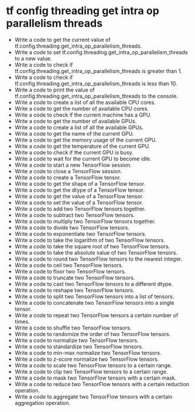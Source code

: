 # tf config threading get intra op parallelism threads

- Write a code to get the current value of tf.config.threading.get_intra_op_parallelism_threads.
- Write a code to set tf.config.threading.get_intra_op_parallelism_threads to a new value.
- Write a code to check if tf.config.threading.get_intra_op_parallelism_threads is greater than 1.
- Write a code to check if tf.config.threading.get_intra_op_parallelism_threads is less than 10.
- Write a code to print the value of tf.config.threading.get_intra_op_parallelism_threads to the console.
- Write a code to create a list of all the available CPU cores.
- Write a code to get the number of available CPU cores.
- Write a code to check if the current machine has a GPU.
- Write a code to get the number of available GPUs.
- Write a code to create a list of all the available GPUs.
- Write a code to get the name of the current GPU.
- Write a code to get the memory usage of the current GPU.
- Write a code to get the temperature of the current GPU.
- Write a code to check if the current GPU is busy.
- Write a code to wait for the current GPU to become idle.
- Write a code to start a new TensorFlow session.
- Write a code to close a TensorFlow session.
- Write a code to create a TensorFlow tensor.
- Write a code to get the shape of a TensorFlow tensor.
- Write a code to get the dtype of a TensorFlow tensor.
- Write a code to get the value of a TensorFlow tensor.
- Write a code to set the value of a TensorFlow tensor.
- Write a code to add two TensorFlow tensors together.
- Write a code to subtract two TensorFlow tensors.
- Write a code to multiply two TensorFlow tensors together.
- Write a code to divide two TensorFlow tensors.
- Write a code to exponentiate two TensorFlow tensors.
- Write a code to take the logarithm of two TensorFlow tensors.
- Write a code to take the square root of two TensorFlow tensors.
- Write a code to take the absolute value of two TensorFlow tensors.
- Write a code to round two TensorFlow tensors to the nearest integer.
- Write a code to ceil two TensorFlow tensors.
- Write a code to floor two TensorFlow tensors.
- Write a code to truncate two TensorFlow tensors.
- Write a code to cast two TensorFlow tensors to a different dtype.
- Write a code to reshape two TensorFlow tensors.
- Write a code to split two TensorFlow tensors into a list of tensors.
- Write a code to concatenate two TensorFlow tensors into a single tensor.
- Write a code to repeat two TensorFlow tensors a certain number of times.
- Write a code to shuffle two TensorFlow tensors.
- Write a code to randomize the order of two TensorFlow tensors.
- Write a code to normalize two TensorFlow tensors.
- Write a code to standardize two TensorFlow tensors.
- Write a code to min-max normalize two TensorFlow tensors.
- Write a code to z-score normalize two TensorFlow tensors.
- Write a code to scale two TensorFlow tensors to a certain range.
- Write a code to clip two TensorFlow tensors to a certain range.
- Write a code to mask two TensorFlow tensors with a certain mask.
- Write a code to reduce two TensorFlow tensors with a certain reduction operation.
- Write a code to aggregate two TensorFlow tensors with a certain aggregation operation.